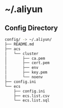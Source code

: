 # ~/.aliyun

## Config Directory

```bash
config/ -> ~/.aliyun/
├── README.md
├── acs
│   └── cluster
│       ├── ca.pem
│       ├── cert.pem
│       ├── env
│       ├── key.pem
│       └── noenv
├── config.ini
└── ecs
    ├── config.ini
    ├── ecs.list.csv
    └── ecs.list.sql
```

